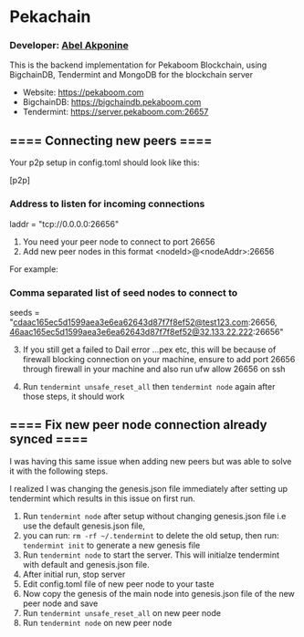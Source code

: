 # Pekachain
### Developer: [Abel Akponine](https://github.com/abelakponine)
This is the backend implementation for Pekaboom Blockchain, using BigchainDB, Tendermint and MongoDB for the blockchain server

- Website: https://pekaboom.com
- BigchainDB: https://bigchaindb.pekaboom.com
- Tendermint: https://server.pekaboom.com:26657

## ==== Connecting new peers ====

Your p2p setup in config.toml should look like this:

[p2p]

### Address to listen for incoming connections
laddr = "tcp://0.0.0.0:26656"

1. You need your peer node to connect to port 26656
2. Add new peer nodes in this format &lt;nodeId&gt;@&lt;nodeAddr&gt;:26656

For example:
### Comma separated list of seed nodes to connect to
seeds = "cdaac165ec5d1599aea3e6ea62643d87f7f8ef52@test123.com:26656, 46aac165ec5d1599aea3e6ea62643d87f7f8ef52@32.133.22.222:26656"

3. If you still get a failed to Dail error ...pex etc, this will be because of firewall blocking connection on your machine, ensure to add port 26656 through firewall in your machine and also run ufw allow 26656 on ssh

4. Run <code>tendermint unsafe_reset_all</code> then <code>tendermint node</code> again after those steps, it should work

## ==== Fix new peer node connection already synced ====

I was having this same issue when adding new peers but was able to solve it with the following steps.

I realized I was changing the genesis.json file immediately after setting up tendermint which results in this issue on first run.

1. Run <code>tendermint node</code> after setup without changing genesis.json file i.e use the default genesis.json file,
2. you can run: <code>rm -rf ~/.tendermint</code> to delete the old setup, then run: <code>tendermint init</code> to generate a new genesis file
3. Run <code>tendermint node</code> to start the server. This will initialze tendermint with default and genesis.json file.
4. After initial run, stop server
5. Edit config.toml file of new peer node to your taste
6. Now copy the genesis of the main node into genesis.json file of the new peer node and save
7. Run <code>tendermint unsafe_reset_all</code> on new peer node
8. Run <code>tendermint node</code> on new peer node

